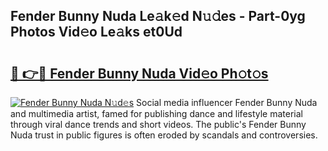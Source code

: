 ## Fender Bunny Nuda Le𝚊k𝚎d N𝚞𝚍es - Part-0yg Photos Vid𝚎o Le𝚊ks et0Ud

# <h2><a href="http://fbfhw9.evod.top/?m=Fender+Bunny+Nuda">🔗 👉🔴 Fender Bunny Nuda Vid𝚎o Ph𝚘t𝚘s</a></h2>

[![Fender Bunny Nuda N𝚞d𝚎s](https://i.imgur.com/8V9OHl7.gif)](http://fbfhw9.evod.top/?m=Fender+Bunny+Nuda)
Social media influencer Fender Bunny Nuda and multimedia artist, famed for publishing dance and lifestyle material through viral dance trends and short videos. The public's Fender Bunny Nuda trust in public figures is often eroded by scandals and controversies. 
